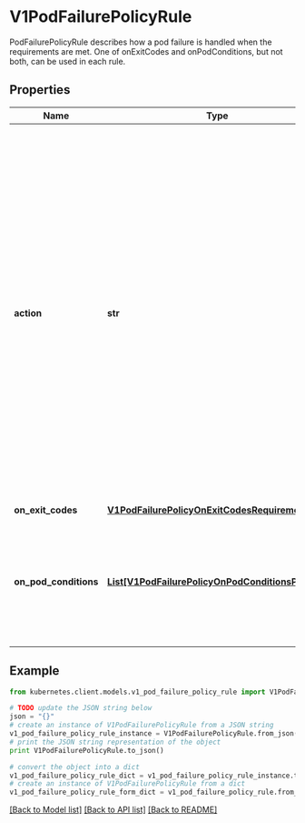 # V1PodFailurePolicyRule

PodFailurePolicyRule describes how a pod failure is handled when the requirements are met. One of onExitCodes and onPodConditions, but not both, can be used in each rule.

## Properties

Name | Type | Description | Notes
------------ | ------------- | ------------- | -------------
**action** | **str** | Specifies the action taken on a pod failure when the requirements are satisfied. Possible values are:  - FailJob: indicates that the pod&#39;s job is marked as Failed and all   running pods are terminated. - FailIndex: indicates that the pod&#39;s index is marked as Failed and will   not be restarted.   This value is beta-level. It can be used when the   &#x60;JobBackoffLimitPerIndex&#x60; feature gate is enabled (enabled by default). - Ignore: indicates that the counter towards the .backoffLimit is not   incremented and a replacement pod is created. - Count: indicates that the pod is handled in the default way - the   counter towards the .backoffLimit is incremented. Additional values are considered to be added in the future. Clients should react to an unknown action by skipping the rule. | 
**on_exit_codes** | [**V1PodFailurePolicyOnExitCodesRequirement**](V1PodFailurePolicyOnExitCodesRequirement.md) |  | [optional] 
**on_pod_conditions** | [**List[V1PodFailurePolicyOnPodConditionsPattern]**](V1PodFailurePolicyOnPodConditionsPattern.md) | Represents the requirement on the pod conditions. The requirement is represented as a list of pod condition patterns. The requirement is satisfied if at least one pattern matches an actual pod condition. At most 20 elements are allowed. | [optional] 

## Example

```python
from kubernetes.client.models.v1_pod_failure_policy_rule import V1PodFailurePolicyRule

# TODO update the JSON string below
json = "{}"
# create an instance of V1PodFailurePolicyRule from a JSON string
v1_pod_failure_policy_rule_instance = V1PodFailurePolicyRule.from_json(json)
# print the JSON string representation of the object
print V1PodFailurePolicyRule.to_json()

# convert the object into a dict
v1_pod_failure_policy_rule_dict = v1_pod_failure_policy_rule_instance.to_dict()
# create an instance of V1PodFailurePolicyRule from a dict
v1_pod_failure_policy_rule_form_dict = v1_pod_failure_policy_rule.from_dict(v1_pod_failure_policy_rule_dict)
```
[[Back to Model list]](../README.md#documentation-for-models) [[Back to API list]](../README.md#documentation-for-api-endpoints) [[Back to README]](../README.md)


